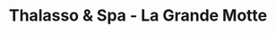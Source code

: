 ---
title: "Thalasso & Spa - La Grande Motte"
url: /la-grande-motte/thalasso-und-spa-la-grande-motte/
shop: Kosmetik
---